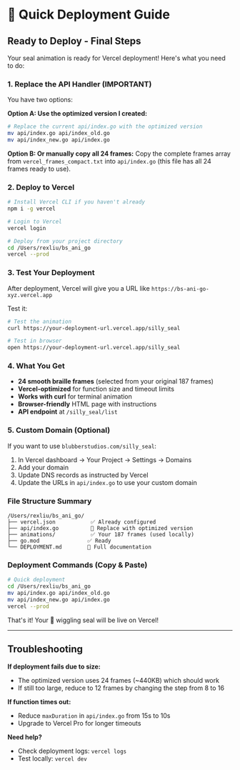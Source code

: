 # 🚀 Quick Deployment Guide

## Ready to Deploy - Final Steps

Your seal animation is ready for Vercel deployment! Here's what you need to do:

### 1. Replace the API Handler (IMPORTANT)

You have two options:

**Option A: Use the optimized version I created:**
```bash
# Replace the current api/index.go with the optimized version
mv api/index.go api/index_old.go
mv api/index_new.go api/index.go
```

**Option B: Or manually copy all 24 frames:**
Copy the complete frames array from `vercel_frames_compact.txt` into `api/index.go` (this file has all 24 frames ready to use).

### 2. Deploy to Vercel

```bash
# Install Vercel CLI if you haven't already
npm i -g vercel

# Login to Vercel
vercel login

# Deploy from your project directory
cd /Users/rexliu/bs_ani_go
vercel --prod
```

### 3. Test Your Deployment

After deployment, Vercel will give you a URL like `https://bs-ani-go-xyz.vercel.app`

Test it:
```bash
# Test the animation
curl https://your-deployment-url.vercel.app/silly_seal

# Test in browser
open https://your-deployment-url.vercel.app/silly_seal
```

### 4. What You Get

- **24 smooth braille frames** (selected from your original 187 frames)
- **Vercel-optimized** for function size and timeout limits
- **Works with curl** for terminal animation
- **Browser-friendly** HTML page with instructions
- **API endpoint** at `/silly_seal/list`

### 5. Custom Domain (Optional)

If you want to use `blubberstudios.com/silly_seal`:

1. In Vercel dashboard → Your Project → Settings → Domains
2. Add your domain
3. Update DNS records as instructed by Vercel
4. Update the URLs in `api/index.go` to use your custom domain

### File Structure Summary

```
/Users/rexliu/bs_ani_go/
├── vercel.json           ✅ Already configured
├── api/index.go          🔄 Replace with optimized version
├── animations/           ✅ Your 187 frames (used locally)
├── go.mod               ✅ Ready
└── DEPLOYMENT.md        📖 Full documentation
```

### Deployment Commands (Copy & Paste)

```bash
# Quick deployment
cd /Users/rexliu/bs_ani_go
mv api/index.go api/index_old.go
mv api/index_new.go api/index.go
vercel --prod
```

That's it! Your 🦭 wiggling seal will be live on Vercel!

---

## Troubleshooting

**If deployment fails due to size:**
- The optimized version uses 24 frames (~440KB) which should work
- If still too large, reduce to 12 frames by changing the step from 8 to 16

**If function times out:**
- Reduce `maxDuration` in `api/index.go` from 15s to 10s
- Upgrade to Vercel Pro for longer timeouts

**Need help?**
- Check deployment logs: `vercel logs`
- Test locally: `vercel dev`